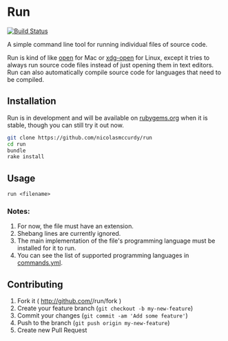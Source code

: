 # Run
[![Build Status](https://travis-ci.org/nicolasmccurdy/run.png)](https://travis-ci.org/nicolasmccurdy/run)

A simple command line tool for running individual files of source code.

Run is kind of like [open](https://developer.apple.com/library/mac/documentation/Darwin/Reference/ManPages/man1/open.1.html) for Mac or [xdg-open](https://wiki.archlinux.org/index.php/xdg-open) for Linux, except it tries to always run source code files instead of just opening them in text editors. Run can also automatically compile source code for languages that need to be compiled.

## Installation
Run is in development and will be available on [rubygems.org](https://rubygems.org/) when it is stable, though you can still try it out now.
```bash
git clone https://github.com/nicolasmccurdy/run
cd run
bundle
rake install
```

## Usage
`run <filename>`

### Notes:
1. For now, the file must have an extension.
2. Shebang lines are currently ignored.
3. The main implementation of the file's programming language must be installed for it to run.
4. You can see the list of supported programming languages in [commands.yml](https://github.com/nicolasmccurdy/run/blob/master/lib/commands.yml).

## Contributing

1. Fork it ( http://github.com/<my-github-username>/run/fork )
2. Create your feature branch (`git checkout -b my-new-feature`)
3. Commit your changes (`git commit -am 'Add some feature'`)
4. Push to the branch (`git push origin my-new-feature`)
5. Create new Pull Request
